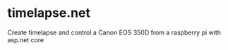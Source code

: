 # timelapse.net
Create timelapse and control a Canon EOS 350D from a raspberry pi with asp.net core
